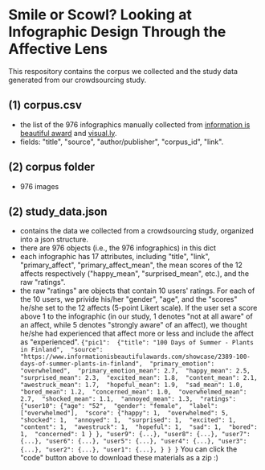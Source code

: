 # Smile or Scowl? Looking at Infographic Design Through the Affective Lens
This respository contains the corpus we collected and the study data generated from our crowdsourcing study.

## (1) corpus.csv
- the list of the 976 infographics manually collected from [information is beautiful award](https://www.informationisbeautifulawards.com/showcase?award=2019&type=awards) and [visual.ly](https://visual.ly/view#feature_type=undefined&type=static&).
- fields: "title", "source", "author/publisher", "corpus_id", "link".

## (2) corpus folder
- 976 images

## (2) study_data.json
- contains the data we collected from a crowdsourcing study, organized into a json structure.
- there are 976 objects (i.e., the 976 infographics) in this dict
- each infographic has 17 attributes, including "title", "link", "primary_affect", "primary_affect_mean", the mean scores of the 12 affects respectively ("happy_mean", "surprised_mean", etc.), and the raw "ratings".
- the raw "ratings" are objects that contain 10 users' ratings. For each of the 10 users, we privide his/her "gender", "age", and the "scores" he/she set to the 12 affects (5-point Likert scale). If the user set a score above 1 to the infographic (in our study, 1 denotes "not at all aware" of an affect, while 5 denotes "strongly aware" of an affect), we thought he/she had experienced that affect more or less and include the affect as "experienced".
`
{"pic1": 
    {"title": "100 Days of Summer - Plants in Finland", 
    "source": "https://www.informationisbeautifulawards.com/showcase/2389-100-days-of-summer-plants-in-finland", 
    "primary_emotion": "overwhelmed", 
    "primary_emotion_mean": 2.7, 
    "happy_mean": 2.5, 
    "surprised_mean": 2.3, 
    "excited_mean": 1.8, 
    "content_mean": 2.1, 
    "awestruck_mean": 1.7, 
    "hopeful_mean": 1.9, 
    "sad_mean": 1.0,
    "bored_mean": 1.2, 
    "concerned_mean": 1.0, 
    "overwhelmed_mean": 2.7, 
    "shocked_mean": 1.1, 
    "annoyed_mean": 1.3, 
    "ratings": 
        {"user10": {"age": "52", 
                   "gender": "female", 
                   "label": ["overwhelmed"], 
                   "score":
                        {"happy": 1, 
                         "overwhelmed": 5, 
                         "shocked": 1, 
                         "annoyed": 1, 
                         "surprised": 1, 
                         "excited": 1, 
                         "content": 1, 
                         "awestruck": 1, 
                         "hopeful": 1, 
                         "sad": 1, 
                         "bored": 1, 
                         "concerned": 1
                        }
                   },
         "user9": {...},
         "user8": {...},
         "user7": {...},
         "user6": {...},
         "user5": {...},
         "user4": {...},
         "user3": {...},
         "user2": {...},
         "user1": {...},
        }
   }
}
`
You can click the "code" button above to download these materials as a zip :)

